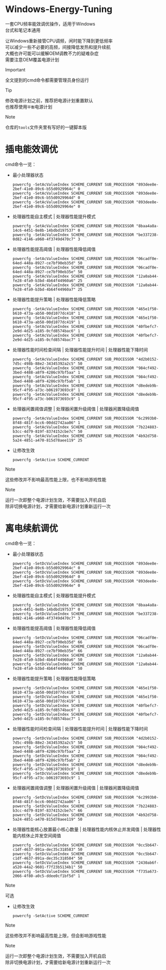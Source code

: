 # Windows-Energy-Tuning
一套CPU频率能效调优操作，适用于Windows  
台式和笔记本通用  
  
让Windows重新接管CPU调频，闲时能下降到更低频率  
可以减少一些不必要的高频，间接降低发热和提升续航  
大概也许可能可以缓解OEM调教不力的疑难杂症  
需要注意OEM覆盖电源计划  

> [!IMPORTANT]
> 全文提到的cmd命令都需要管理员身份运行  

> [!TIP]
> 修改电源计划之前，推荐把电源计划重置默认  
> 也推荐使用`平衡`电源计划  

> [!NOTE]
> 仓库的`tools`文件夹里有写好的一键脚本版  

# 插电能效调优
cmd命令一览：
- 最小处理器状态
  ```
  powercfg -SetAcValueIndex SCHEME_CURRENT SUB_PROCESSOR "893dee8e-2bef-41e0-89c6-b55d0929964c" 0
  powercfg -SetAcValueIndex SCHEME_CURRENT SUB_PROCESSOR "893dee8e-2bef-41e0-89c6-b55d0929964d" 0
  powercfg -SetAcValueIndex SCHEME_CURRENT SUB_PROCESSOR "893dee8e-2bef-41e0-89c6-b55d0929964e" 0
  ```
- 处理器性能自主模式 | 处理器性能提升模式
  ```
  powercfg -SetAcValueIndex SCHEME_CURRENT SUB_PROCESSOR "8baa4a8a-14c6-4451-8e8b-14bdbd197537" 0
  powercfg -SetAcValueIndex SCHEME_CURRENT SUB_PROCESSOR "be337238-0d82-4146-a960-4f3749d470c7" 3
  ```
- 处理器性能提高阈值 | 处理器性能降低阈值
  ```
  powercfg -SetAcValueIndex SCHEME_CURRENT SUB_PROCESSOR "06cadf0e-64ed-448a-8927-ce7bf90eb35d" 50
  powercfg -SetAcValueIndex SCHEME_CURRENT SUB_PROCESSOR "06cadf0e-64ed-448a-8927-ce7bf90eb35e" 50
  powercfg -SetAcValueIndex SCHEME_CURRENT SUB_PROCESSOR "12a0ab44-fe28-4fa9-b3bd-4b64f44960a6" 25
  powercfg -SetAcValueIndex SCHEME_CURRENT SUB_PROCESSOR "12a0ab44-fe28-4fa9-b3bd-4b64f44960a7" 25
  ```
- 处理器性能提升策略 | 处理器性能降低策略
  ```
  powercfg -SetAcValueIndex SCHEME_CURRENT SUB_PROCESSOR "465e1f50-b610-473a-ab58-00d1077dc418" 1
  powercfg -SetAcValueIndex SCHEME_CURRENT SUB_PROCESSOR "465e1f50-b610-473a-ab58-00d1077dc419" 1
  powercfg -SetAcValueIndex SCHEME_CURRENT SUB_PROCESSOR "40fbefc7-2e9d-4d25-a185-0cfd8574bac6" 1
  powercfg -SetAcValueIndex SCHEME_CURRENT SUB_PROCESSOR "40fbefc7-2e9d-4d25-a185-0cfd8574bac7" 1
  ```
- 处理器性能时间检查间隔 | 处理器性能提升时间 | 处理器性能下降时间
  ```
  powercfg -SetAcValueIndex SCHEME_CURRENT SUB_PROCESSOR "4d2b0152-7d5c-498b-88e2-34345392a2c5" 50
  powercfg -SetAcValueIndex SCHEME_CURRENT SUB_PROCESSOR "984cf492-3bed-4488-a8f9-4286c97bf5aa" 1
  powercfg -SetAcValueIndex SCHEME_CURRENT SUB_PROCESSOR "984cf492-3bed-4488-a8f9-4286c97bf5ab" 1
  powercfg -SetAcValueIndex SCHEME_CURRENT SUB_PROCESSOR "d8edeb9b-95cf-4f95-a73c-b061973693c8" 1
  powercfg -SetAcValueIndex SCHEME_CURRENT SUB_PROCESSOR "d8edeb9b-95cf-4f95-a73c-b061973693c9" 1
  ```
- 处理器闲置阈值调整 | 处理器闲置升级阈值 | 处理器闲置降级阈值
  ```
  powercfg -SetAcValueIndex SCHEME_CURRENT SUB_PROCESSOR "6c2993b0-8f48-481f-bcc6-00dd2742aa06" 1
  powercfg -SetAcValueIndex SCHEME_CURRENT SUB_PROCESSOR "7b224883-b3cc-4d79-819f-8374152cbe7c" 50
  powercfg -SetAcValueIndex SCHEME_CURRENT SUB_PROCESSOR "4b92d758-5a24-4851-a470-815d78aee119" 25
  ```
- 让修改生效
  ```
  powercfg -SetActive SCHEME_CURRENT
  ```

> [!NOTE]
> 这些修改并不影响最高性能上限，也不影响游戏性能  

> [!NOTE]
> 运行一次即整个电源计划生效，不需要加入开机自启  
> 除非切换电源计划，才需要给新电源计划重新运行一次  

# 离电续航调优
cmd命令一览：
- 最小处理器状态
  ```
  powercfg -SetDcValueIndex SCHEME_CURRENT SUB_PROCESSOR "893dee8e-2bef-41e0-89c6-b55d0929964c" 0
  powercfg -SetDcValueIndex SCHEME_CURRENT SUB_PROCESSOR "893dee8e-2bef-41e0-89c6-b55d0929964d" 0
  powercfg -SetDcValueIndex SCHEME_CURRENT SUB_PROCESSOR "893dee8e-2bef-41e0-89c6-b55d0929964e" 0
  ```
- 处理器性能自主模式 | 处理器性能提升模式
  ```
  powercfg -SetDcValueIndex SCHEME_CURRENT SUB_PROCESSOR "8baa4a8a-14c6-4451-8e8b-14bdbd197537" 0
  powercfg -SetDcValueIndex SCHEME_CURRENT SUB_PROCESSOR "be337238-0d82-4146-a960-4f3749d470c7" 3
  ```
- 处理器性能提高阈值 | 处理器性能降低阈值
  ```
  powercfg -SetDcValueIndex SCHEME_CURRENT SUB_PROCESSOR "06cadf0e-64ed-448a-8927-ce7bf90eb35d" 66
  powercfg -SetDcValueIndex SCHEME_CURRENT SUB_PROCESSOR "06cadf0e-64ed-448a-8927-ce7bf90eb35e" 66
  powercfg -SetDcValueIndex SCHEME_CURRENT SUB_PROCESSOR "12a0ab44-fe28-4fa9-b3bd-4b64f44960a6" 50
  powercfg -SetDcValueIndex SCHEME_CURRENT SUB_PROCESSOR "12a0ab44-fe28-4fa9-b3bd-4b64f44960a7" 50
  ```
- 处理器性能提升策略 | 处理器性能降低策略
  ```
  powercfg -SetDcValueIndex SCHEME_CURRENT SUB_PROCESSOR "465e1f50-b610-473a-ab58-00d1077dc418" 1
  powercfg -SetDcValueIndex SCHEME_CURRENT SUB_PROCESSOR "465e1f50-b610-473a-ab58-00d1077dc419" 1
  powercfg -SetDcValueIndex SCHEME_CURRENT SUB_PROCESSOR "40fbefc7-2e9d-4d25-a185-0cfd8574bac6" 1
  powercfg -SetDcValueIndex SCHEME_CURRENT SUB_PROCESSOR "40fbefc7-2e9d-4d25-a185-0cfd8574bac7" 1
  ```
- 处理器性能时间检查间隔 | 处理器性能提升时间 | 处理器性能下降时间
  ```
  powercfg -SetDcValueIndex SCHEME_CURRENT SUB_PROCESSOR "4d2b0152-7d5c-498b-88e2-34345392a2c5" 50
  powercfg -SetDcValueIndex SCHEME_CURRENT SUB_PROCESSOR "984cf492-3bed-4488-a8f9-4286c97bf5aa" 2
  powercfg -SetDcValueIndex SCHEME_CURRENT SUB_PROCESSOR "984cf492-3bed-4488-a8f9-4286c97bf5ab" 2
  powercfg -SetDcValueIndex SCHEME_CURRENT SUB_PROCESSOR "d8edeb9b-95cf-4f95-a73c-b061973693c8" 1
  powercfg -SetDcValueIndex SCHEME_CURRENT SUB_PROCESSOR "d8edeb9b-95cf-4f95-a73c-b061973693c9" 1
  ```
- 处理器闲置阈值调整 | 处理器闲置升级阈值 | 处理器闲置降级阈值
  ```
  powercfg -SetDcValueIndex SCHEME_CURRENT SUB_PROCESSOR "6c2993b0-8f48-481f-bcc6-00dd2742aa06" 1
  powercfg -SetDcValueIndex SCHEME_CURRENT SUB_PROCESSOR "7b224883-b3cc-4d79-819f-8374152cbe7c" 66
  powercfg -SetDcValueIndex SCHEME_CURRENT SUB_PROCESSOR "4b92d758-5a24-4851-a470-815d78aee119" 50
  ```
- 处理器性能核心放置最小核心数量 | 处理器性能内核休止并发阈值 | 处理器性能内核休止并发空间阈值
  ```
  powercfg -SetDcValueIndex SCHEME_CURRENT SUB_PROCESSOR "0cc5b647-c1df-4637-891a-dec35c318583" 50
  powercfg -SetDcValueIndex SCHEME_CURRENT SUB_PROCESSOR "0cc5b647-c1df-4637-891a-dec35c318584" 50
  powercfg -SetDcValueIndex SCHEME_CURRENT SUB_PROCESSOR "2430ab6f-a520-44a2-9601-f7f23b5134b1" 50
  powercfg -SetDcValueIndex SCHEME_CURRENT SUB_PROCESSOR "f735a673-2066-4f80-a0c5-ddee0cf1bf5d" 1
  ```

> [!NOTE]
> 可选  

- 让修改生效
  ```
  powercfg -SetActive SCHEME_CURRENT
  ```

> [!NOTE]
> 这些修改并不影响最高性能上限，但会影响游戏性能  

> [!NOTE]
> 运行一次即整个电源计划生效，不需要加入开机自启  
> 除非切换电源计划，才需要给新电源计划重新运行一次  
